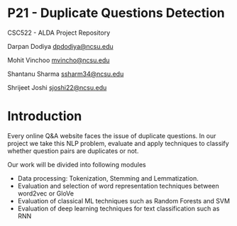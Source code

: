 # P21 - Duplicate Questions Detection 

CSC522 - ALDA Project Repository

Darpan Dodiya dpdodiya@ncsu.edu

Mohit Vinchoo mvincho@ncsu.edu

Shantanu Sharma ssharm34@ncsu.edu

Shrijeet Joshi sjoshi22@ncsu.edu

# Introduction
Every online Q&A website faces the issue of duplicate questions. In our project we take this NLP problem, evaluate and apply techniques to classify whether question pairs are duplicates or not.

Our work will be divided into following modules
* Data processing: Tokenization, Stemming and Lemmatization.
* Evaluation and selection of word representation techniques between word2vec or GloVe
* Evaluation of classical ML techniques such as Random Forests and SVM
* Evaluation of deep learning techniques for text classification such as RNN
